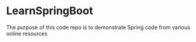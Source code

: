 # LearnSpringBoot
The purpose of this code repo is to demonstrate Spring code from various online resources
